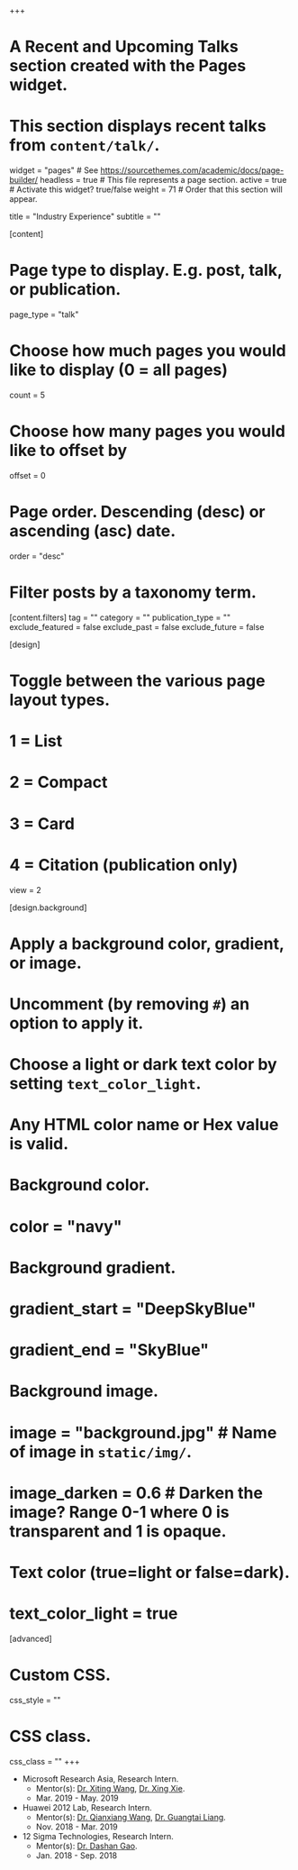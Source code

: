 +++
# A Recent and Upcoming Talks section created with the Pages widget.
# This section displays recent talks from `content/talk/`.

widget = "pages"  # See https://sourcethemes.com/academic/docs/page-builder/
headless = true  # This file represents a page section.
active = true  # Activate this widget? true/false
weight = 71  # Order that this section will appear.

title = "Industry Experience"
subtitle = ""

[content]
  # Page type to display. E.g. post, talk, or publication.
  page_type = "talk"

  # Choose how much pages you would like to display (0 = all pages)
  count = 5

  # Choose how many pages you would like to offset by
  offset = 0

  # Page order. Descending (desc) or ascending (asc) date.
  order = "desc"

  # Filter posts by a taxonomy term.
  [content.filters]
    tag = ""
    category = ""
    publication_type = ""
    exclude_featured = false
    exclude_past = false
    exclude_future = false

[design]
  # Toggle between the various page layout types.
  #   1 = List
  #   2 = Compact
  #   3 = Card
  #   4 = Citation (publication only)
  view = 2

[design.background]
  # Apply a background color, gradient, or image.
  #   Uncomment (by removing `#`) an option to apply it.
  #   Choose a light or dark text color by setting `text_color_light`.
  #   Any HTML color name or Hex value is valid.

  # Background color.
  # color = "navy"

  # Background gradient.
  # gradient_start = "DeepSkyBlue"
  # gradient_end = "SkyBlue"

  # Background image.
  # image = "background.jpg"  # Name of image in `static/img/`.
  # image_darken = 0.6  # Darken the image? Range 0-1 where 0 is transparent and 1 is opaque.

  # Text color (true=light or false=dark).
  # text_color_light = true

[advanced]
 # Custom CSS.
 css_style = ""

 # CSS class.
 css_class = ""
+++

* Microsoft Research Asia, Research Intern.
  * Mentor(s): [Dr. Xiting Wang](https://www.microsoft.com/en-us/research/people/xitwan/), [Dr. Xing Xie](https://www.microsoft.com/en-us/research/people/xingx/).
  * Mar. 2019 - May. 2019
* Huawei 2012 Lab, Research Intern.
  * Mentor(s): [Dr. Qianxiang Wang](http://sei.pku.edu.cn/~wqx/), [Dr. Guangtai Liang](https://pku.academia.edu/GuangtaiLiang).
  * Nov. 2018 - Mar. 2019
* 12 Sigma Technologies, Research Intern.
  * Mentor(s): [Dr. Dashan Gao](https://scholar.google.com/citations?user=U11LlOsAAAAJ&hl=en).
  * Jan. 2018 - Sep. 2018
